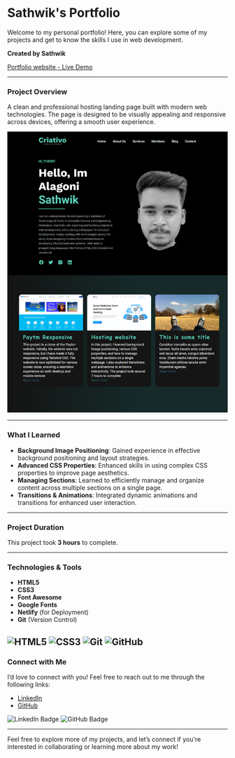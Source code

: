 # Sathwik's Portfolio

Welcome to my personal portfolio! Here, you can explore some of my projects and get to know the skills I use in web development.



**Created by Sathwik**

[Portfolio website - Live Demo](https://hosting-landing-pagee.netlify.app/)

---

### **Project Overview**
A clean and professional hosting landing page built with modern web technologies. The page is designed to be visually appealing and responsive across devices, offering a smooth user experience.

![Project Image](Assests/image/127.0.0.1_5500_.png)



---

### **What I Learned**
- **Background Image Positioning**: Gained experience in effective background positioning and layout strategies.
- **Advanced CSS Properties**: Enhanced skills in using complex CSS properties to improve page aesthetics.
- **Managing Sections**: Learned to efficiently manage and organize content across multiple sections on a single page.
- **Transitions & Animations**: Integrated dynamic animations and transitions for enhanced user interaction.

---

### **Project Duration**
This project took **3 hours** to complete.

---

### **Technologies & Tools**
- **HTML5**
- **CSS3**
- **Font Awesome**
- **Google Fonts**
- **Netlify** (for Deployment)
- **Git** (Version Control)



![HTML5](https://img.shields.io/badge/HTML5-E34F26?style=for-the-badge&logo=html5&logoColor=white)
![CSS3](https://img.shields.io/badge/CSS3-1572B6?style=for-the-badge&logo=css3&logoColor=white)
![Git](https://img.shields.io/badge/Git-F05032?style=for-the-badge&logo=git&logoColor=white)
![GitHub](https://img.shields.io/badge/GitHub-181717?style=for-the-badge&logo=github&logoColor=white)
---

### **Connect with Me**

I’d love to connect with you! Feel free to reach out to me through the following links:

- [LinkedIn](https://www.linkedin.com/in/sathwik-alagoni-056b692a0/)
- [GitHub](https://github.com/Sathwik-Alagoni)

![LinkedIn Badge](https://img.shields.io/badge/LinkedIn-0077B5?style=for-the-badge&logo=linkedin&logoColor=white)
![GitHub Badge](https://img.shields.io/badge/GitHub-181717?style=for-the-badge&logo=github&logoColor=white)

---

Feel free to explore more of my projects, and let’s connect if you're interested in collaborating or learning more about my work!
